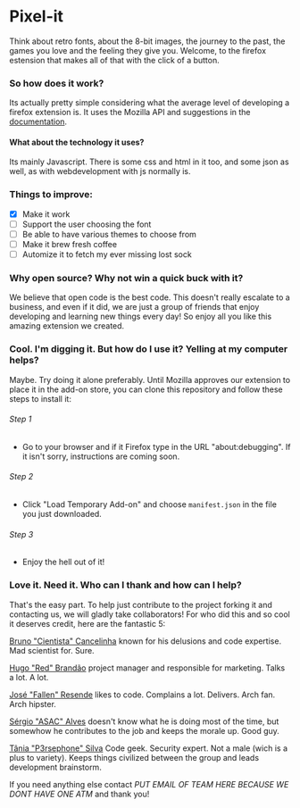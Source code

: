 # Pixel-it

Think about retro fonts, about the 8-bit images, the journey to the past, the games you love and the feeling they give you. Welcome, to the firefox estension that makes all of that with the click of a button. 

### So how does it work?

Its actually pretty simple considering what the average level of developing a firefox extension is. It uses the Mozilla API and suggestions in the [documentation](https://developer.mozilla.org/en-US/Add-ons/WebExtensions).

#### What about the technology it uses?

Its mainly Javascript. There is some css and html in it too, and some json as well, as with webdevelopment with js normally is.

### Things to improve:
- [x] Make it work
- [ ] Support the user choosing the font
- [ ] Be able to have various themes to choose from
- [ ] Make it brew fresh coffee
- [ ] Automize it to fetch my ever missing lost sock

### Why open source? Why not win a quick buck with it?
We believe that open code is the best code. This doesn't really escalate to a business, and even if it did, we are just a group of friends that enjoy developing and learning new things every day! So enjoy all you like this amazing extension we created.

### Cool. I'm digging it. But how do I use it? Yelling at my computer helps?

Maybe. Try doing it alone preferably. Until Mozilla approves our extension to place it in the add-on store, you can clone this repository and follow these steps to install it:

###### Step 1

* Go to your browser and if it Firefox type in the URL "about:debugging". If it isn't sorry, instructions are coming soon.
###### Step 2  

* Click "Load Temporary Add-on" and choose ``manifest.json`` in the file you just downloaded.
###### Step 3 
* Enjoy the hell out of it!

### Love it. Need it. Who can I thank and how can I help?

That's the easy part. To help just contribute to the project forking it and contacting us, we will gladly take collaborators!
For who did this and so cool it deserves credit, here are the fantastic 5:

[Bruno "Cientista" Cancelinha](https://github.com/9thscientist) known for his delusions and code expertise. Mad scientist for. Sure. 

[Hugo "Red" Brandão](https://github.com/jhugobb) project manager and responsible for marketing. Talks a lot. A lot. 
 
[José "Fallen" Resende](https://github.com/zepedroresende) likes to code. Complains a lot. Delivers. Arch fan. Arch hipster.

[Sérgio "ASAC" Alves](https://github.com/a-sac) doesn't know what he is doing most of the time, but somewhow he contributes to the job and keeps the morale up. Good guy.

[Tânia "P3rsephone" Silva](https://github.com/p3rsephone) Code geek. Security expert. Not a male (wich is a plus to variety). Keeps things civilized between the group and leads development brainstorm.

If you need anything else contact *PUT EMAIL OF TEAM HERE BECAUSE WE DONT HAVE ONE ATM* and thank you! 
